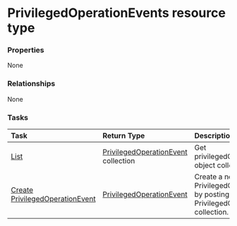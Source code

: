 # PrivilegedOperationEvents resource type



### Properties
None

### Relationships
None


### Tasks

| Task		   | Return Type	|Description|
|:---------------|:--------|:----------|
|[List](../api/privilegedoperationevent_list.md) | [PrivilegedOperationEvent](privilegedoperationevent.md) collection |Get privilegedOperationEvent object collection. |
|[Create PrivilegedOperationEvent](../api/privilegedoperationevent_post_privilegedoperationevents.md) |[PrivilegedOperationEvent](privilegedoperationevent.md)| Create a new PrivilegedOperationEvent by posting to the PrivilegedOperationEvents collection.|

<!-- uuid: f5386680-696f-4c70-9708-f5f640e92f79
2015-10-19 10:21:31 UTC -->
<!-- {
  "type": "#page.annotation",
  "description": "PrivilegedOperationEvents resource",
  "keywords": "",
  "section": "documentation",
  "tocPath": ""
}-->